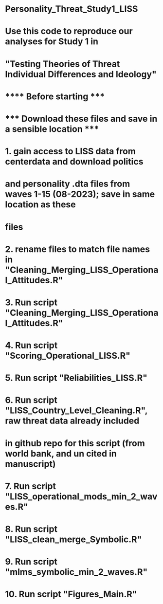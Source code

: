 # Personality_Threat_Study1_LISS
# Use this code to reproduce our analyses for Study 1 in 
# "Testing Theories of Threat Individual Differences and Ideology"
# **** Before starting *** 
# *** Download these files and save in a sensible location ***
# 1. gain access to LISS data from centerdata and download politics
# and personality .dta files from waves 1-15 (08-2023); save in same location as these 
# files
# 2. rename files to match file names in "Cleaning_Merging_LISS_Operational_Attitudes.R"
# 3. Run script "Cleaning_Merging_LISS_Operational_Attitudes.R"
# 4. Run script "Scoring_Operational_LISS.R"
# 5. Run script "Reliabilities_LISS.R"
# 6. Run script "LISS_Country_Level_Cleaning.R", raw threat data already included
# in github repo for this script (from world bank, and un cited in manuscript)
# 7. Run script "LISS_operational_mods_min_2_waves.R"
# 8. Run script "LISS_clean_merge_Symbolic.R"
# 9. Run script "mlms_symbolic_min_2_waves.R"
# 10. Run script "Figures_Main.R"
